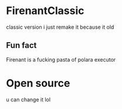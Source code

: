 # FirenantClassic
 classic version
 i just remake it because it old
## Fun fact
 Firenant is a fucking pasta of polara executor
# Open source
 u can change it lol
